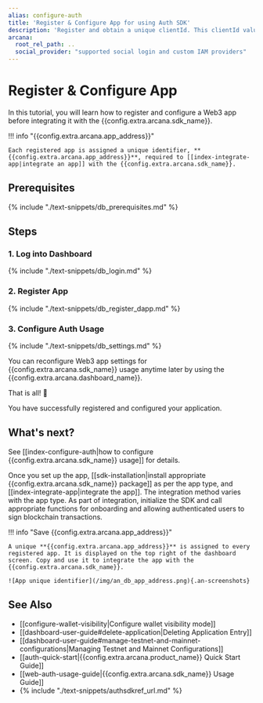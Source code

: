 ```yaml
---
alias: configure-auth
title: 'Register & Configure App for using Auth SDK'
description: 'Register and obtain a unique clientId. This clientId value is used to integrate the app with the Auth SDK. Use the dashboard to configure auth settings.'
arcana:
  root_rel_path: ..
  social_provider: "supported social login and custom IAM providers"
---
```


# Register & Configure App

In this tutorial, you will learn how to register and configure a Web3 app before integrating it with the {{config.extra.arcana.sdk_name}}.

!!! info "{{config.extra.arcana.app_address}}"
    
    Each registered app is assigned a unique identifier, **{{config.extra.arcana.app_address}}**, required to [[index-integrate-app|integrate an app]] with the {{config.extra.arcana.sdk_name}}.

## Prerequisites

{% include "./text-snippets/db_prerequisites.md" %}

## Steps

### 1. Log into Dashboard

{% include "./text-snippets/db_login.md" %}

### 2. Register App

{% include "./text-snippets/db_register_dapp.md" %}

### 3. Configure Auth Usage

{% include "./text-snippets/db_settings.md" %}

You can reconfigure Web3 app settings for {{config.extra.arcana.sdk_name}} usage anytime later by using the {{config.extra.arcana.dashboard_name}}.

That is all! 🎉

You have successfully registered and configured your application.  

## What's next?

See [[index-configure-auth|how to configure {{config.extra.arcana.sdk_name}} usage]] for details.

Once you set up the app, [[sdk-installation|install appropriate {{config.extra.arcana.sdk_name}} package]] as per the app type, and [[index-integrate-app|integrate the app]]. The integration method varies with the app type. As part of integration, initialize the SDK and call appropriate functions for onboarding and allowing authenticated users to sign blockchain transactions.

!!! info "Save {{config.extra.arcana.app_address}}"

    A unique **{{config.extra.arcana.app_address}}** is assigned to every registered app. It is displayed on the top right of the dashboard screen. Copy and use it to integrate the app with the {{config.extra.arcana.sdk_name}}.

    ![App unique identifier](/img/an_db_app_address.png){.an-screenshots}

## See Also

* [[configure-wallet-visibility|Configure wallet visibility mode]]
* [[dashboard-user-guide#delete-application|Deleting Application Entry]]
* [[dashboard-user-guide#manage-testnet-and-mainnet-configurations|Managing Testnet and Mainnet Configurations]]
* [[auth-quick-start|{{config.extra.arcana.product_name}} Quick Start Guide]] 
* [[web-auth-usage-guide|{{config.extra.arcana.sdk_name}} Usage Guide]]
* {% include "./text-snippets/authsdkref_url.md" %}